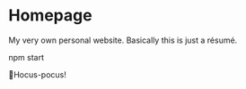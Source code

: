 # Homepage
My very own personal website. Basically this is just a résumé.

npm start

🧙Hocus-pocus!
